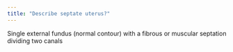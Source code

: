 ```yaml
---
title: "Describe septate uterus?"
---
```

Single external fundus (normal contour) with a fibrous or muscular septation dividing two canals


